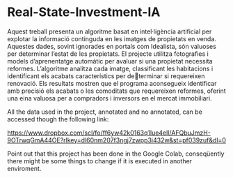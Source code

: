 # Real-State-Investment-IA

Aquest treball presenta un algoritme basat en intel·ligència artificial per explotar la informació
continguda en les imatges de propietats en venda. Aquestes dades, sovint ignorades en portals
com Idealista, són valuoses per determinar l’estat de les propietats. El projecte utilitza fotografies
i models d’aprenentatge automàtic per avaluar si una propietat necessita reformes. L’algoritme
analitza cada imatge, classificant les habitacions i identificant els acabats característics per determinar si requereixen renovació. Els resultats mostren que el programa aconsegueix identificar
amb precisió els acabats o les comoditats que requereixen reformes, oferint una eina valuosa per
a compradors i inversors en el mercat immobiliari.

All the data used in the project, annotated and no annotated, can be accessed though the following link:

https://www.dropbox.com/scl/fo/ff6yw42k0163q1lue4ell/AFQbuJmzH-9OTrwqGmA44OE?rlkey=dl60nm207f3ngj7zwpp3i432w&st=pf039zuf&dl=0

Point out that this project has been done in the Google Colab, conseqüently there might be some things to change if it is executed in another enviroment.
